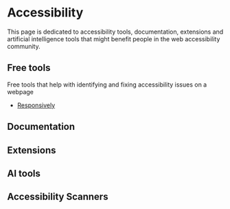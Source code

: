 # Accessibility

This page is dedicated to accessibility tools, documentation, extensions and artificial intelligence tools that might
benefit people in the web accessibility community.

## Free tools

Free tools that help with identifying and fixing accessibility issues on a webpage

- [Responsively](https://responsively.app/)

## Documentation

## Extensions

## AI tools

## Accessibility Scanners 
